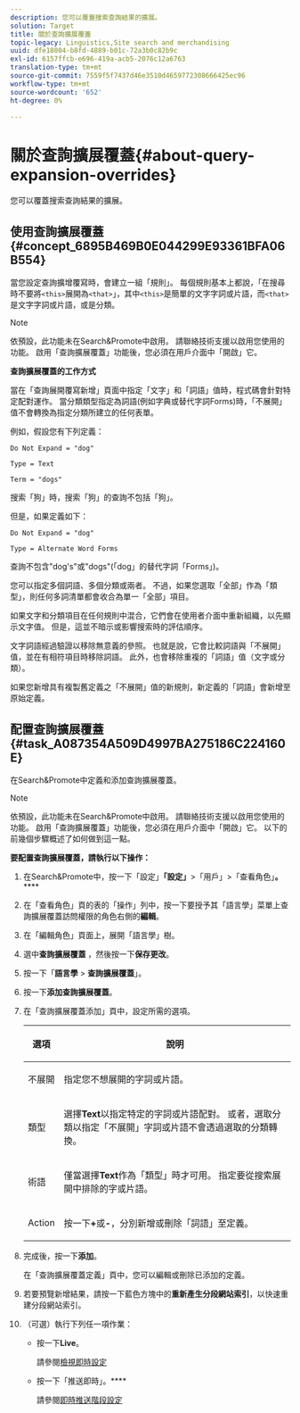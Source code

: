 ```yaml
---
description: 您可以覆蓋搜索查詢結果的擴展。
solution: Target
title: 關於查詢擴展覆蓋
topic-legacy: Linguistics,Site search and merchandising
uuid: dfe18004-b8fd-4889-b01c-72a3b0c82b9c
exl-id: 6157ffcb-e696-419a-acb5-2076c12a6763
translation-type: tm+mt
source-git-commit: 7559f5f7437d46e3510d4659772308666425ec96
workflow-type: tm+mt
source-wordcount: '652'
ht-degree: 0%

---
```


# 關於查詢擴展覆蓋{#about-query-expansion-overrides}

您可以覆蓋搜索查詢結果的擴展。

## 使用查詢擴展覆蓋{#concept_6895B469B0E044299E93361BFA06B554}

當您設定查詢擴增覆寫時，會建立一組「規則」。 每個規則基本上都說，「在搜尋時不要將`<this>`展開為`<that>`」，其中`<this>`是簡單的文字字詞或片語，而`<that>`是文字字詞或片語，或是分類。

>[!NOTE]
>
>依預設，此功能未在Search&amp;Promote中啟用。 請聯絡技術支援以啟用您使用的功能。 啟用「查詢擴展覆蓋」功能後，您必須在用戶介面中「開啟」它。

**查詢擴展覆蓋的工作方式**

當在「查詢展開覆寫新增」頁面中指定「文字」和「詞語」值時，程式碼會針對特定配對運作。 當分類類型指定為詞語(例如字典或替代字詞Forms)時，「不展開」值不會轉換為指定分類所建立的任何表單。

例如，假設您有下列定義：

`Do Not Expand = "dog"`

`Type = Text`

`Term = "dogs"`

搜索「狗」時，搜索「狗」的查詢不包括「狗」。

但是，如果定義如下：

`Do Not Expand = "dog"`

`Type = Alternate Word Forms`

查詢不包含&quot;dog&#39;s&quot;或&quot;dogs&quot;(「dog」的替代字詞「Forms」)。

您可以指定多個詞語、多個分類或兩者。 不過，如果您選取「全部」作為「類型」，則任何多詞清單都會收合為單一「全部」項目。

如果文字和分類項目在任何規則中混合，它們會在使用者介面中重新組織，以先顯示文字值。 但是，這並不暗示或影響搜索時的評估順序。

文字詞語經過驗證以移除無意義的參照。 也就是說，它會比較詞語與「不展開」值，並在有相符項目時移除詞語。 此外，也會移除重複的「詞語」值（文字或分類）。

如果您新增具有複製舊定義之「不展開」值的新規則，新定義的「詞語」會新增至原始定義。

## 配置查詢擴展覆蓋{#task_A087354A509D4997BA275186C224160E}

在Search&amp;Promote中定義和添加查詢擴展覆蓋。

<!-- 

t_configuring_query_expansion_overrides.xml

 -->

>[!NOTE]
依預設，此功能未在Search&amp;Promote中啟用。 請聯絡技術支援以啟用您使用的功能。 啟用「查詢擴展覆蓋」功能後，您必須在用戶介面中「開啟」它。 以下的前幾個步驟概述了如何做到這一點。

**要配置查詢擴展覆蓋，請執行以下操作：**

1. 在Search&amp;Promote中，按一下「設定」**「設定」**>「用戶」>「查看角色」**。******
1. 在「查看角色」頁的表的「操作」列中，按一下要授予其「語言學」菜單上查詢擴展覆蓋訪問權限的角色右側的&#x200B;**編輯**。
1. 在「編輯角色」頁面上，展開「語言學」樹。
1. 選中&#x200B;**查詢擴展覆蓋** ，然後按一下&#x200B;**保存更改**。
1. 按一下「**語言學** > **查詢擴展覆蓋**」。
1. 按一下&#x200B;**添加查詢擴展覆蓋**。
1. 在「查詢擴展覆蓋添加」頁中，設定所需的選項。

   <!-- 
   
   r_query_expansion_override_definitions.xml
   
   -->

   <table> 
    <thead> 
      <tr> 
      <th colname="col1" class="entry"> <p>選項 </p> </th> 
      <th colname="col2" class="entry"> <p>說明 </p> </th> 
      </tr> 
    </thead>
    <tbody> 
      <tr> 
      <td colname="col1"> <p>不展開 </p> </td> 
      <td colname="col2"> <p>指定您不想展開的字詞或片語。 </p> </td> 
      </tr> 
      <tr> 
      <td colname="col1"> <p>類型 </p> </td> 
      <td colname="col2"> <p>選擇<b>Text</b>以指定特定的字詞或片語配對。 或者，選取分類以指定「不展開」字詞或片語不會透過選取的分類轉換。 </p> </td> 
      </tr> 
      <tr> 
      <td colname="col1"> <p>術語 </p> </td> 
      <td colname="col2"> <p>僅當選擇<b>Text</b>作為「類型」時才可用。 指定要從搜索展開中排除的字或片語。 </p> </td> 
      </tr> 
      <tr> 
      <td colname="col1"> <p>Action </p> </td> 
      <td colname="col2"> <p> 按一下<b>+</b>或<b>-</b>，分別新增或刪除「詞語」至定義。 </p> </td> 
      </tr> 
    </tbody> 
    </table>

1. 完成後，按一下&#x200B;**添加**。

   在「查詢擴展覆蓋定義」頁中，您可以編輯或刪除已添加的定義。
1. 若要預覽新增結果，請按一下藍色方塊中的&#x200B;**重新產生分段網站索引**，以快速重建分段網站索引。
1. （可選）執行下列任一項作業：

   * 按一下&#x200B;**Live**。

      請參閱[檢視即時設定](../c-about-staging.md#task_401A0EBDB5DB4D4CA933CBA7BECDC10F)

   * 按一下「推送即時」。****

      請參閱[即時推送階段設定](../c-about-staging.md#task_44306783B4C0408AAA58B471DAF2D9A4)
